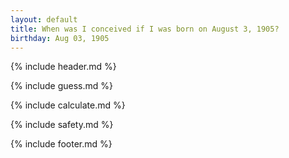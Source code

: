 ```yaml
---
layout: default
title: When was I conceived if I was born on August 3, 1905?
birthday: Aug 03, 1905
---
```


{% include header.md %}

{% include guess.md %}

{% include calculate.md %}

{% include safety.md %}

{% include footer.md %}




